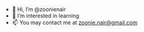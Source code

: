 - 👋 Hi, I’m @zoonienair
- 👀 I’m interested in learning
- 📫 You may contact me at zoonie.nair@gmail.com


<!---
zoonienair/zoonienair is a ✨ special ✨ repository because its `README.md` (this file) appears on your GitHub profile.
You can click the Preview link to take a look at your changes.
--->
